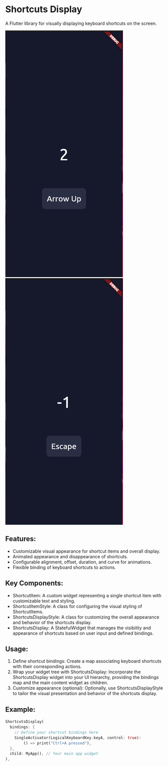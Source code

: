 
# Shortcuts Display

A Flutter library for visually displaying keyboard shortcuts on the screen.

![arrow_up](https://raw.githubusercontent.com/reitmas32/shortcuts_display/main/assets/arrow_up.png)
![escape](https://raw.githubusercontent.com/reitmas32/shortcuts_display/main/assets/escape.png)


## Features:

- Customizable visual appearance for shortcut items and overall display.
- Animated appearance and disappearance of shortcuts.
- Configurable alignment, offset, duration, and curve for animations.
- Flexible binding of keyboard shortcuts to actions.

## Key Components:

- ShortcutItem: A custom widget representing a single shortcut item with customizable text and styling.
- ShortcutItemStyle: A class for configuring the visual styling of ShortcutItems.
- ShortcutsDisplayStyle: A class for customizing the overall appearance and behavior of the shortcuts display.
- ShortcutsDisplay: A StatefulWidget that manages the visibility and appearance of shortcuts based on user input and defined bindings.

## Usage:

1. Define shortcut bindings: Create a map associating keyboard shortcuts with their corresponding actions.
2. Wrap your widget tree with ShortcutsDisplay: Incorporate the ShortcutsDisplay widget into your UI hierarchy, providing the bindings map and the main content widget as children.
3. Customize appearance (optional): Optionally, use ShortcutsDisplayStyle to tailor the visual presentation and behavior of the shortcuts display.

## Example:

```dart
ShortcutsDisplay(
  bindings: {
    // Define your shortcut bindings here
    SingleActivator(LogicalKeyboardKey.keyA, control: true): 
        () => print("Ctrl+A pressed"),
  },
  child: MyApp(), // Your main app widget
),

```